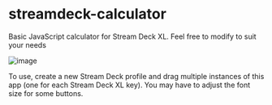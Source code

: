 # streamdeck-calculator
Basic JavaScript calculator for Stream Deck XL. Feel free to modify to suit your needs

![image](https://user-images.githubusercontent.com/987314/112925790-2645e400-915e-11eb-9299-4c9f1519a32c.png)

To use, create a new Stream Deck profile and drag multiple instances of this app (one for each Stream Deck XL key). You may have to adjust the font size for some buttons.
